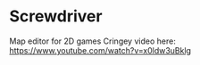 # Screwdriver
Map editor for 2D games
Cringey video here: https://www.youtube.com/watch?v=x0ldw3uBklg
